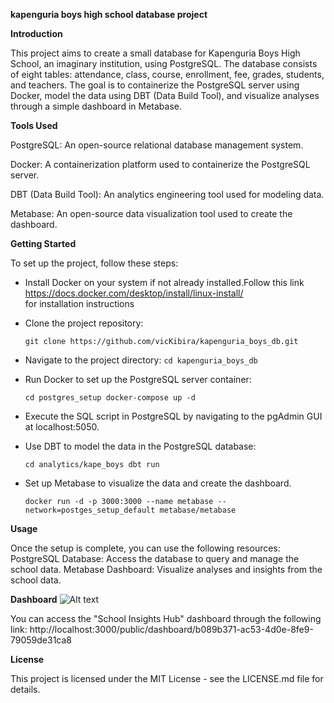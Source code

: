 **kapenguria boys high school database project**

**Introduction**

This project aims to create a small database for Kapenguria Boys High School, an imaginary institution, using PostgreSQL. The database consists of eight tables: attendance, class, course, enrollment, fee, grades, students, and teachers. The goal is to containerize the PostgreSQL server using Docker, model the data using DBT (Data Build Tool), and visualize analyses through a simple dashboard in Metabase.

**Tools Used**

PostgreSQL: An open-source relational database management system.

Docker: A containerization platform used to containerize the PostgreSQL server.

DBT (Data Build Tool): An analytics engineering tool used for modeling data.

Metabase: An open-source data visualization tool used to create the dashboard.

**Getting Started**

To set up the project, follow these steps:
- Install Docker on your system if not already installed.Follow this link https://docs.docker.com/desktop/install/linux-install/  
 for installation instructions
- Clone the project repository:
  
   ```git clone https://github.com/vicKibira/kapenguria_boys_db.git```
- Navigate to the project directory:
   ```cd kapenguria_boys_db```
   
- Run Docker to set up the PostgreSQL server container:
  
   ```cd postgres_setup docker-compose up -d```
   
- Execute the SQL script in PostgreSQL by navigating to the pgAdmin GUI at localhost:5050.
  
- Use DBT to model the data in the PostgreSQL database:
  
  ```cd analytics/kape_boys dbt run```
- Set up Metabase to visualize the data and create the dashboard.

  ```docker run -d -p 3000:3000 --name metabase --network=postges_setup_default metabase/metabase```
  
**Usage**

Once the setup is complete, you can use the following resources:
PostgreSQL Database: Access the database to query and manage the school data.
Metabase Dashboard: Visualize analyses and insights from the school data.

**Dashboard**
![Alt text](modified_school.png)


 You can access the "School Insights Hub" dashboard through the following link: 
  http://localhost:3000/public/dashboard/b089b371-ac53-4d0e-8fe9-79059de31ca8

**License**

This project is licensed under the MIT License - see the LICENSE.md file for details.


